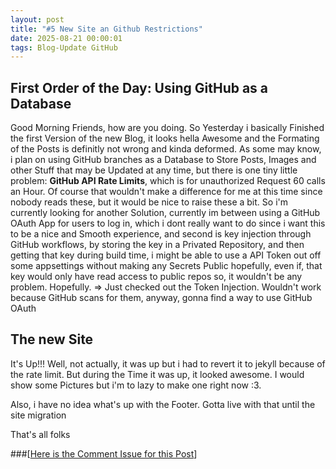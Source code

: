 ```yaml
---
layout: post
title: "#5 New Site an Github Restrictions"
date: 2025-08-21 00:00:01
tags: Blog-Update GitHub
---
```


## First Order of the Day: Using GitHub as a Database
Good Morning Friends, how are you doing.
So Yesterday i basically Finished the first Version of the new Blog, it looks hella Awesome and the Formating of the Posts is definitly not wrong and kinda deformed.
As some may know, i plan on using GitHub branches as a Database to Store Posts, Images and other Stuff that may be Updated at any time, but there is one tiny little problem: **GitHub API Rate Limits**, which is for unauthorized Request 60 calls an Hour. Of course that wouldn't make a difference for me at this time since nobody reads these, but it would be nice to raise these a bit. So i'm currently looking for another Solution, currently im between using a GitHub OAuth App for users to log in, which i dont really want to do since i want this to be a nice and Smooth experience, and second is key injection through GitHub workflows, by storing the key in a Privated Repository, and then getting that key during build time, i might be able to use a API Token out off some appsettings without making any Secrets Public hopefully, even if, that key would only have read access to public repos so, it wouldn't be any problem. Hopefully. 
=> Just checked out the Token Injection. Wouldn't work because GitHub scans for them, anyway, gonna find a way to use GitHub OAuth

## The new Site
It's Up!!! Well, not actually, it was up but i had to revert it to jekyll because of the rate limit. But during the Time it was up, it looked awesome. I would show some Pictures but i'm to lazy to make one right now :3.

Also, i have no idea what's up with the Footer. Gotta live with that until the site migration

That's all folks

###[[Here is the Comment Issue for this Post](https://github.com/openblocki/openblocki.github.io/issues/16)]
